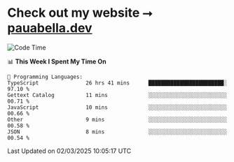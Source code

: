 # Check out my website ⭢ [pauabella.dev](https://pauabella.dev)

<!--START_SECTION:waka-->
![Code Time](http://img.shields.io/badge/Code%20Time-4%2C142%20hrs%2044%20mins-blue)

📊 **This Week I Spent My Time On** 

```text
💬 Programming Languages: 
TypeScript               26 hrs 41 mins      ████████████████████████░   97.10 % 
Gettext Catalog          11 mins             ░░░░░░░░░░░░░░░░░░░░░░░░░   00.71 % 
JavaScript               10 mins             ░░░░░░░░░░░░░░░░░░░░░░░░░   00.66 % 
Other                    9 mins              ░░░░░░░░░░░░░░░░░░░░░░░░░   00.58 % 
JSON                     8 mins              ░░░░░░░░░░░░░░░░░░░░░░░░░   00.54 % 
```


 Last Updated on 02/03/2025 10:05:17 UTC
<!--END_SECTION:waka-->
